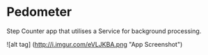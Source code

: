 # Pedometer
Step Counter app that utilises a Service for background processing.

![alt tag] (http://i.imgur.com/eVLJKBA.png "App Screenshot")

